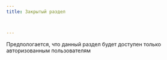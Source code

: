 ```yaml
---
title: Закрытый раздел



---
```


Предпологается, что данный раздел будет доступен только авторизованным пользователям
